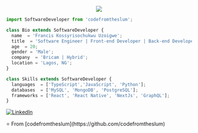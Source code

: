 <p align="center">
  <img src="https://res.cloudinary.com/dhu54k4vh/image/upload/v1731157377/apeshmqibgnursq9ybac.png" />
</p>

```js
import SoftwareDeveloper from 'codefromtheslum';

class Bio extends SoftwareDeveloper {
  name  = 'Francis Kossyrisochukwu Uzoigwe';
  title  = 'Software Engineer | Front-end Developer | Back-end Developer';
  age  = 20;
  gender = 'Male';
  company  = 'Bricam | Hybrid';
  location = 'Lagos, NG';
}

class Skills extends SoftwareDeveloper {
  languages  = ['TypeScript','JavaScript', 'Python'];
  databases  = ['MySQL', 'MongoDB', 'PostgreSQL'];
  frameworks = ['React', 'React Native', 'NextJs', 'GraphQL'];
}

```
<p> <a href="https://linkedin.com/in/francis-uzoigwe"> <img src="https://img.shields.io/badge/LinkedIn-0077B5?logo=linkedin&logoColor=white&style=flat" alt="LinkedIn"> </a> </p>
⭐️ From [codefromtheslum](https://github.com/codefromtheslum)
